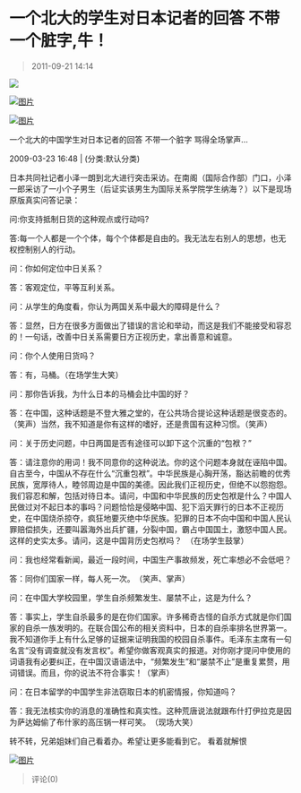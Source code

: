 # 一个北大的学生对日本记者的回答 不带一个脏字,牛！

> 2011-09-21 14:14

[![](https://pan.4a1801.life/d/Onedrive-4A1801/%E4%B8%AA%E4%BA%BA%E5%BB%BA%E7%AB%99/public/Qzone_wyf/Blogs/images/9ADF6D82.gif)](https://pan.4a1801.life/d/Onedrive-4A1801/%E4%B8%AA%E4%BA%BA%E5%BB%BA%E7%AB%99/public/Qzone_wyf/Blogs/images/9ADF6D82.gif)

[](http://b30.photo.store.qq.com/http_imgload.cgi?/rurl4_b=6559d4878045772560d0ef5f6e1e4fafbb917ff6a23e9dc168dc650cf26b162926c525197e78f4d3ddcfc3bc2f7ca46d5465bbd958a12ed4902f1b7f3bd08bb496bb0ea8eb157c69292eb49c81ac349df2897640&a=26&b=30)[](http://b30.photo.store.qq.com/http_imgload.cgi?/rurl4_b=6559d4878045772560d0ef5f6e1e4fafbb917ff6a23e9dc168dc650cf26b162926c525197e78f4d3ddcfc3bc2f7ca46d5465bbd958a12ed4902f1b7f3bd08bb496bb0ea8eb157c69292eb49c81ac349df2897640&a=26&b=30)[](http://b30.photo.store.qq.com/http_imgload.cgi?/rurl4_b=6559d4878045772560d0ef5f6e1e4fafbb917ff6a23e9dc168dc650cf26b162926c525197e78f4d3ddcfc3bc2f7ca46d5465bbd958a12ed4902f1b7f3bd08bb496bb0ea8eb157c69292eb49c81ac349df2897640&a=26&b=30)[](http://b30.photo.store.qq.com/http_imgload.cgi?/rurl4_b=6559d4878045772560d0ef5f6e1e4fafbb917ff6a23e9dc168dc650cf26b162926c525197e78f4d3ddcfc3bc2f7ca46d5465bbd958a12ed4902f1b7f3bd08bb496bb0ea8eb157c69292eb49c81ac349df2897640&a=26&b=30)[![图片](https://pan.4a1801.life/d/Onedrive-4A1801/%E4%B8%AA%E4%BA%BA%E5%BB%BA%E7%AB%99/public/Qzone_wyf/Blogs/images/C1C78227.gif)](https://pan.4a1801.life/d/Onedrive-4A1801/%E4%B8%AA%E4%BA%BA%E5%BB%BA%E7%AB%99/public/Qzone_wyf/Blogs/images/C1C78227.gif)

[](http://b30.photo.store.qq.com/http_imgload.cgi?/rurl4_b=6559d4878045772560d0ef5f6e1e4faf0041772a105ead9b4d86f335205ea004ecdb880a1ae1b75ecfd3bbf46e91a2b99d2574867b26908012292f8eedbb48ff163ab39a7da2c3dd25f53a845d8287de0717b3f9&a=26&b=30)[](http://b30.photo.store.qq.com/http_imgload.cgi?/rurl4_b=6559d4878045772560d0ef5f6e1e4faf0041772a105ead9b4d86f335205ea004ecdb880a1ae1b75ecfd3bbf46e91a2b99d2574867b26908012292f8eedbb48ff163ab39a7da2c3dd25f53a845d8287de0717b3f9&a=26&b=30)[](http://b30.photo.store.qq.com/http_imgload.cgi?/rurl4_b=6559d4878045772560d0ef5f6e1e4faf0041772a105ead9b4d86f335205ea004ecdb880a1ae1b75ecfd3bbf46e91a2b99d2574867b26908012292f8eedbb48ff163ab39a7da2c3dd25f53a845d8287de0717b3f9&a=26&b=30)[](http://b30.photo.store.qq.com/http_imgload.cgi?/rurl4_b=6559d4878045772560d0ef5f6e1e4faf0041772a105ead9b4d86f335205ea004ecdb880a1ae1b75ecfd3bbf46e91a2b99d2574867b26908012292f8eedbb48ff163ab39a7da2c3dd25f53a845d8287de0717b3f9&a=26&b=30)[![图片](https://pan.4a1801.life/d/Onedrive-4A1801/%E4%B8%AA%E4%BA%BA%E5%BB%BA%E7%AB%99/public/Qzone_wyf/Blogs/images/219CA48C.gif)](https://pan.4a1801.life/d/Onedrive-4A1801/%E4%B8%AA%E4%BA%BA%E5%BB%BA%E7%AB%99/public/Qzone_wyf/Blogs/images/219CA48C.gif)

一个北大的中国学生对日本记者的回答 不带一个脏字 骂得全场掌声...­

2009-03-23 16:48 | (分类:默认分类)­

日本共同社记者小泽一朗到北大进行突击采访。在南阁（国际合作部）门口，小泽一郎采访了一小个子男生（后证实该男生为国际关系学院学生纳海？）以下是现场原版真实问答记录：­

问:你支持抵制日货的这种观点或行动吗?­

答:每一个人都是一个个体，每个个体都是自由的。我无法左右别人的思想，也无权控制别人的行动。­

问：你如何定位中日关系？­

答：客观定位，平等互利关系。­

问：从学生的角度看，你认为两国关系中最大的障碍是什么？­

答：显然，日方在很多方面做出了错误的言论和举动，而这是我们不能接受和容忍的！一句话，改善中日关系需要日方正视历史，拿出善意和诚意。­

问：你个人使用日货吗？­

答：有，马桶。（在场学生大笑）­

问：那你告诉我，为什么日本的马桶会比中国的好？­

答：在中国，这种话题是不登大雅之堂的，在公共场合提论这种话题是很变态的。（笑声）当然，我不知道是你有这样的嗜好，还是贵国有这种习惯。（笑声）­

问：关于历史问题，中日两国是否有途径可以卸下这个沉重的“包袱？”­

答：请注意你的用词！我不同意你的这种说法。你的这个问题本身就在诬陷中国。自古至今，中国从不存在什么“沉重包袱”。中华民族是心胸开荡，豁达前瞻的优秀民族，宽厚待人，睦邻周边是中国的美德。因此我们正视历史，但绝不以怨抱怨。我们容忍和解，包括对待日本。请问，中国和中华民族的历史包袱是什么？中国人民做过对不起日本的事吗？问题恰恰是侵略中国、犯下滔天罪行的日本不正视历史，在中国烧杀掠夺，疯狂地要灭绝中华民族。犯罪的日本不向中国和中国人民认罪赔偿损失，还要叫嚣海外出兵扩疆，分裂中国，霸占中国国土，激怒中国人民。这样的史实太多。请问，这是中国背历史包袱吗？　（在场学生鼓掌）­

问：我也经常看新闻，最近一段时间，中国生产事故频发，死亡率想必不会低吧？

答：同你们国家一样，每人死一次。　（笑声、掌声）­

问：在中国大学校园里，学生自杀频繁发生、屡禁不止，这是为什么？­

答：事实上，学生自杀最多的是在你们国家。许多稀奇古怪的自杀方式就是你们国家的自杀一族发明的。在联合国公布的相关资料中，日本的自杀率排名世界第一。我不知道你手上有什么足够的证据来证明我国的校园自杀事件。毛泽东主席有一句名言“没有调查就没有发言权”。希望你做客观真实的报道。对你刚才提问中使用的词语我有必要纠正，在中国汉语语法中，“频繁发生”和“屡禁不止”是重复累赘，用词错误。而且，你的说法不符合事实！（掌声）­

问：在日本留学的中国学生非法窃取日本的机密情报，你知道吗？­

答：我无法核实你的消息的准确性和真实性。这种荒唐说法就跟布什打伊拉克是因为萨达姆偷了布什家的高压锅一样可笑。　（现场大笑）­

转不转，兄弟姐妹们自己看着办。希望让更多能看到它。­ 看着就解恨

[](http://b21.photo.store.qq.com/http_imgload.cgi?/rurl4_b=bb4fbd538a02fd7ab9f068fe9f5d5024a9752fe6923b1ec4b5e0813a4766019f12b54fc28424c20db1640eac50c5d71eab8c0ceb33f03ece33f7673b21aa39529d42a04484ed94b97c652465dd72312d3e6c96a1)[](http://b21.photo.store.qq.com/http_imgload.cgi?/rurl4_b=bb4fbd538a02fd7ab9f068fe9f5d5024a9752fe6923b1ec4b5e0813a4766019f12b54fc28424c20db1640eac50c5d71eab8c0ceb33f03ece33f7673b21aa39529d42a04484ed94b97c652465dd72312d3e6c96a1)[](http://b21.photo.store.qq.com/http_imgload.cgi?/rurl4_b=bb4fbd538a02fd7ab9f068fe9f5d5024a9752fe6923b1ec4b5e0813a4766019f12b54fc28424c20db1640eac50c5d71eab8c0ceb33f03ece33f7673b21aa39529d42a04484ed94b97c652465dd72312d3e6c96a1)[](http://b21.photo.store.qq.com/http_imgload.cgi?/rurl4_b=bb4fbd538a02fd7ab9f068fe9f5d5024a9752fe6923b1ec4b5e0813a4766019f12b54fc28424c20db1640eac50c5d71eab8c0ceb33f03ece33f7673b21aa39529d42a04484ed94b97c652465dd72312d3e6c96a1)[](http://b21.photo.store.qq.com/http_imgload.cgi?/rurl4_b=bb4fbd538a02fd7ab9f068fe9f5d5024a9752fe6923b1ec4b5e0813a4766019f12b54fc28424c20db1640eac50c5d71eab8c0ceb33f03ece33f7673b21aa39529d42a04484ed94b97c652465dd72312d3e6c96a1)[](http://b21.photo.store.qq.com/http_imgload.cgi?/rurl4_b=bb4fbd538a02fd7ab9f068fe9f5d5024a9752fe6923b1ec4b5e0813a4766019f12b54fc28424c20db1640eac50c5d71eab8c0ceb33f03ece33f7673b21aa39529d42a04484ed94b97c652465dd72312d3e6c96a1)[](http://b21.photo.store.qq.com/http_imgload.cgi?/rurl4_b=bb4fbd538a02fd7ab9f068fe9f5d5024a9752fe6923b1ec4b5e0813a4766019f12b54fc28424c20db1640eac50c5d71eab8c0ceb33f03ece33f7673b21aa39529d42a04484ed94b97c652465dd72312d3e6c96a1)[](http://b21.photo.store.qq.com/http_imgload.cgi?/rurl4_b=bb4fbd538a02fd7ab9f068fe9f5d5024a9752fe6923b1ec4b5e0813a4766019f12b54fc28424c20db1640eac50c5d71eab8c0ceb33f03ece33f7673b21aa39529d42a04484ed94b97c652465dd72312d3e6c96a1)[](http://b21.photo.store.qq.com/http_imgload.cgi?/rurl4_b=bb4fbd538a02fd7ab9f068fe9f5d5024a9752fe6923b1ec4b5e0813a4766019f12b54fc28424c20db1640eac50c5d71eab8c0ceb33f03ece33f7673b21aa39529d42a04484ed94b97c652465dd72312d3e6c96a1)[](http://b21.photo.store.qq.com/http_imgload.cgi?/rurl4_b=bb4fbd538a02fd7ab9f068fe9f5d5024a9752fe6923b1ec4b5e0813a4766019f12b54fc28424c20db1640eac50c5d71eab8c0ceb33f03ece33f7673b21aa39529d42a04484ed94b97c652465dd72312d3e6c96a1)[](http://b21.photo.store.qq.com/http_imgload.cgi?/rurl4_b=bb4fbd538a02fd7ab9f068fe9f5d5024a9752fe6923b1ec4b5e0813a4766019f12b54fc28424c20db1640eac50c5d71eab8c0ceb33f03ece33f7673b21aa39529d42a04484ed94b97c652465dd72312d3e6c96a1)[![图片](https://pan.4a1801.life/d/Onedrive-4A1801/%E4%B8%AA%E4%BA%BA%E5%BB%BA%E7%AB%99/public/Qzone_wyf/Blogs/images/3B36185E.gif)](https://pan.4a1801.life/d/Onedrive-4A1801/%E4%B8%AA%E4%BA%BA%E5%BB%BA%E7%AB%99/public/Qzone_wyf/Blogs/images/3B36185E.gif)

> 评论(0)
